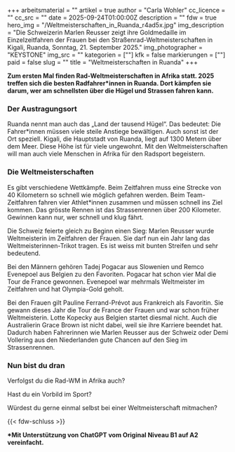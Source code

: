 +++
arbeitsmaterial = ""
artikel = true
author = "Carla Wohler"
cc_licence = ""
cc_src = ""
date = 2025-09-24T01:00:00Z
description = ""
fdw = true
hero_img = "/Weltmeisterschaften_in_Ruanda_r4ad5x.jpg"
img_description = "Die Schweizerin Marlen Reusser zeigt ihre Goldmedaille im Einzelzeitfahren der Frauen bei den Straßenrad-Weltmeisterschaften in Kigali, Ruanda, Sonntag, 21. September 2025."
img_photographer = "KEYSTONE"
img_src = ""
kategorien = [""]
kfk = false
markierungen = [""]
paid = false
slug = ""
title = "Weltmeisterschaften in Ruanda"
+++

**Zum ersten Mal finden Rad-Weltmeisterschaften in Afrika statt. 2025 treffen sich die besten Radfahrer\*innen in Ruanda. Dort kämpfen sie darum, wer am schnellsten über die Hügel und Strassen fahren kann.**

### Der Austragungsort

Ruanda nennt man auch das „Land der tausend Hügel“. Das bedeutet: Die Fahrer\*innen müssen viele steile Anstiege bewältigen. Auch sonst ist der Ort speziell. Kigali, die Hauptstadt von Ruanda, liegt auf 1300 Metern über dem Meer. Diese Höhe ist für viele ungewohnt. Mit den Weltmeisterschaften will man auch viele Menschen in Afrika für den Radsport begeistern.

### Die Weltmeisterschaften

Es gibt verschiedene Wettkämpfe. Beim Zeitfahren muss eine Strecke von 40 Kilometern so schnell wie möglich gefahren werden. Beim Team-Zeitfahren fahren vier Athlet*innen zusammen und müssen schnell ins Ziel kommen. Das grösste Rennen ist das Strassenrennen über 200 Kilometer. Gewinnen kann nur, wer schnell und klug fährt.

Die Schweiz feierte gleich zu Beginn einen Sieg: Marlen Reusser wurde Weltmeisterin im Zeitfahren der Frauen. Sie darf nun ein Jahr lang das Weltmeisterinnen-Trikot tragen. Es ist weiss mit bunten Streifen und sehr bedeutend.

Bei den Männern gehören Tadej Pogacar aus Slowenien und Remco Evenepoel aus Belgien zu den Favoriten. Pogacar hat schon vier Mal die Tour de France gewonnen. Evenepoel war mehrmals Weltmeister im Zeitfahren und hat Olympia-Gold geholt.

Bei den Frauen gilt Pauline Ferrand-Prévot aus Frankreich als Favoritin. Sie gewann dieses Jahr die Tour de France der Frauen und war schon früher Weltmeisterin. Lotte Kopecky aus Belgien startet diesmal nicht. Auch die Australierin Grace Brown ist nicht dabei, weil sie ihre Karriere beendet hat. Dadurch haben Fahrerinnen wie Marlen Reusser aus der Schweiz oder Demi Vollering aus den Niederlanden gute Chancen auf den Sieg im Strassenrennen.

### Nun bist du dran

Verfolgst du die Rad-WM in Afrika auch?

Hast du ein Vorbild im Sport?

Würdest du gerne einmal selbst bei einer Weltmeisterschaft mitmachen?

{{<  fdw-schluss >}}

**\*Mit Unterstützung von ChatGPT vom Original Niveau B1 auf A2 vereinfacht.**